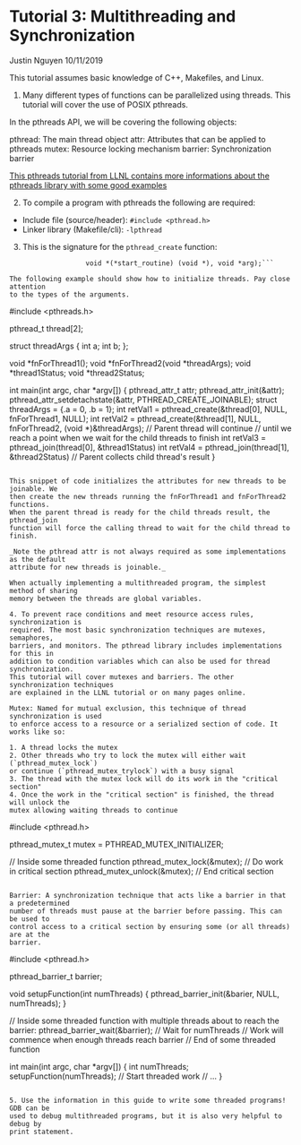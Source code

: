 # Tutorial 3: Multithreading and Synchronization

Justin Nguyen 10/11/2019

This tutorial assumes basic knowledge of C++, Makefiles, and Linux.

1. Many different types of functions can be parallelized using threads. This tutorial
will cover the use of POSIX pthreads.

In the pthreads API, we will be covering the following objects:

pthread: The main thread object
attr: Attributes that can be applied to pthreads
mutex: Resource locking mechanism
barrier: Synchronization barrier

[This pthreads tutorial from LLNL contains more informations about the pthreads library with some good examples](https://computing.llnl.gov/tutorials/pthreads/#PthreadsAPI)

2. To compile a program with pthreads the following are required:

- Include file (source/header): `#include <pthread.h>`
- Linker library (Makefile/cli): `-lpthread`

3. This is the signature for the `pthread_create` function:

```int pthread_create(pthread_t *thread, const pthread_attr_t *attr,
                   void *(*start_routine) (void *), void *arg);```

The following example should show how to initialize threads. Pay close attention
to the types of the arguments.

```
#include <pthreads.h>

pthread_t thread[2];

struct threadArgs {
    int a;
    int b;
};

void *fnForThread1();
void *fnForThread2(void *threadArgs);
void *thread1Status;
void *thread2Status;

int main(int argc, char *argv[]) {
    pthread_attr_t attr;
    pthread_attr_init(&attr);
    pthread_attr_setdetachstate(&attr, PTHREAD_CREATE_JOINABLE);
    struct threadArgs = {.a = 0, .b = 1};
    int retVal1 = pthread_create(&thread[0], NULL, fnForThread1, NULL);
    int retVal2 = pthread_create(&thread[1], NULL, fnForThread2, (void *)&threadArgs);
    // Parent thread will continue
    // until we reach a point when we wait for the child threads to finish
    int retVal3 = pthread_join(thread[0], &thread1Status)
    int retVal4 = pthread_join(thread[1], &thread2Status)
    // Parent collects child thread's result
}
```

This snippet of code initializes the attributes for new threads to be joinable. We 
then create the new threads running the fnForThread1 and fnForThread2 functions.
When the parent thread is ready for the child threads result, the pthread_join
function will force the calling thread to wait for the child thread to finish.

_Note the pthread attr is not always required as some implementations as the default
attribute for new threads is joinable._

When actually implementing a multithreaded program, the simplest method of sharing 
memory between the threads are global variables.

4. To prevent race conditions and meet resource access rules, synchronization is
required. The most basic synchronization techniques are mutexes, semaphores,
barriers, and monitors. The pthread library includes implementations for this in
addition to condition variables which can also be used for thread synchronization.
This tutorial will cover mutexes and barriers. The other synchronization techniques
are explained in the LLNL tutorial or on many pages online.

Mutex: Named for mutual exclusion, this technique of thread synchronization is used
to enforce access to a resource or a serialized section of code. It works like so:

1. A thread locks the mutex
2. Other threads who try to lock the mutex will either wait (`pthread_mutex_lock`)
or continue (`pthread_mutex_trylock`) with a busy signal
3. The thread with the mutex lock will do its work in the "critical section"
4. Once the work in the "critical section" is finished, the thread will unlock the
mutex allowing waiting threads to continue

```
#include <pthread.h>

pthread_mutex_t mutex = PTHREAD_MUTEX_INITIALIZER;

// Inside some threaded function
    pthread_mutex_lock(&mutex);
    // Do work in critical section
    pthread_mutex_unlock(&mutex);
    // End critical section
```

Barrier: A synchronization technique that acts like a barrier in that a predetermined
number of threads must pause at the barrier before passing. This can be used to 
control access to a critical section by ensuring some (or all threads) are at the
barrier.

```
#include <pthread.h>

pthread_barrier_t barrier;

void setupFunction(int numThreads) {
    pthread_barrier_init(&barier, NULL, numThreads);
}

// Inside some threaded function with multiple threads about to reach the barrier:
    pthread_barrier_wait(&barrier);	 // Wait for numThreads
    // Work will commence when enough threads reach barrier
// End of some threaded function

int main(int argc, char *argv[]) {
    int numThreads;
    setupFunction(numThreads);
    // Start threaded work
    // ...
}
```

5. Use the information in this guide to write some threaded programs! GDB can be
used to debug multithreaded programs, but it is also very helpful to debug by
print statement.
